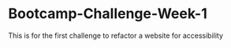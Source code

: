 # Bootcamp-Challenge-Week-1
This is for the first challenge to refactor a website for accessibility
